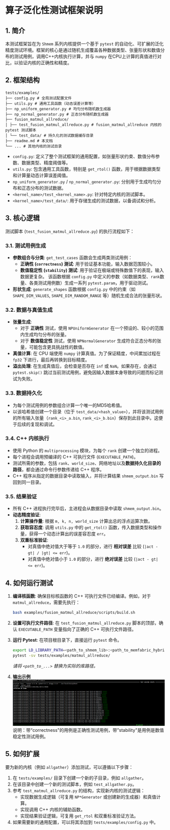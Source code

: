 # 算子泛化性测试框架说明

## 1. 简介
本测试框架旨在为 `Shmem` 系列内核提供一个基于 `pytest` 的自动化、可扩展的泛化精度测试环境。框架的核心是通过随机生成覆盖各种数据类型、张量形状和数值分布的测试用例，调用C++内核执行计算，并与 `numpy` 在CPU上计算的真值进行对比，以验证内核的正确性和精度。

## 2. 框架结构
```
tests/examples/
├── config.py # 全局测试配置文件
├── utils.py # 通用工具函数（动态误差计算等）
├── np_uniform_generator.py # 均匀分布随机数生成器
├── np_normal_generator.py # 正态分布随机数生成器
├── fusion_matmul_allreduce/
│ ├── test_fusion_matmul_allreduce.py # fusion_matmul_allreduce 内核的 pytest 测试脚本
│ └── test_data/ # 持久化的测试数据缓存目录
├── readme.md # 本文档
└── ... # 其他内核的测试目录
```
-   `config.py`: 定义了整个测试框架的通用配置，如张量形状约束、数值分布参数、数据类型、精度阈值等。
-   `utils.py`: 包含通用工具函数，特别是 `get_rtol()` 函数，用于根据数据类型和计算量动态计算误差阈值。
-   `np_uniform_generator.py` / `np_normal_generator.py`: 分别用于生成均匀分布和正态分布的测试数据。
-   `<kernel_name>/test_<kernel_name>.py`: 针对特定内核的测试脚本。
-   `<kernel_name>/test_data/`: 用于存储生成的测试数据，以备调试和分析。

## 3. 核心逻辑

测试脚本 (`test_fusion_matmul_allreduce.py`) 的执行流程如下：

### 3.1. 测试用例生成
-   **参数组合与分类**: `get_test_cases` 函数会生成两类测试用例：
    -   **正确性 (`correctness`) 测试**: 用于验证基本功能，输入数据范围较小。
    -   **数值稳定性 (`stability`) 测试**: 用于验证在极端或特殊数值下的表现，输入数据更复杂。
    该函数根据 `config.py` 中定义的参数（如数据类型、`rank`数量、各类测试用例数）生成一系列 `pytest.param`，用于驱动测试。
-   **形状生成**: `generate_shapes` 函数根据 `config.py` 中的约束（如 `SHAPE_DIM_VALUES`, `SHAPE_DIM_RANDOM_RANGE` 等）随机生成合法的张量形状。

### 3.2. 数据与真值生成
-   **张量生成**:
    -   对于 **正确性** 测试，使用 `NPUniformGenerator` 在一个预设的、较小的范围内生成均匀分布的张量。
    -   对于 **数值稳定性** 测试，使用 `NPNormalGenerator` 生成符合正态分布的张量，可能包含更具挑战性的数值。
-   **真值计算**: 在 CPU 端使用 `numpy` 计算真值。为了保证精度，中间累加过程在 `fp32` 下进行，最后再转换到目标精度。
-   **溢出处理**: 在生成真值后，会检查是否存在 `inf` 或 `NaN`。如果存在，会通过 `pytest.skip()` 跳过当前测试用例，避免因输入数据本身导致的问题而标记测试为失败。

### 3.3. 数据持久化
-   为每个测试用例的参数组合计算一个唯一的MD5哈希值。
-   以该哈希值创建一个目录（位于 `test_data/<hash_value>`），并将该测试用例的所有输入张量（`rank_<i>_a.bin`, `rank_<i>_b.bin`）保存到此目录中。这便于后续的复现和调试。

### 3.4. C++ 内核执行
-   使用 Python 的 `multiprocessing` 模块，为每个 `rank` 创建一个独立的进程。
-   每个进程会调用预编译的 C++ 可执行文件 (`EXECUTABLE_PATH`)。
-   测试所需的参数，包括 `rank`、`world_size`、网络地址以及**数据持久化目录的路径**，都会通过命令行参数传递给 C++ 程序。
-   C++ 程序从指定的数据目录中读取输入，并将计算结果 `shmem_output.bin` 写回到同一目录。

### 3.5. 结果验证
-   所有 C++ 进程执行完毕后，主进程会从数据目录中读取 `shmem_output.bin`。
-   **动态精度验证**:
    1.  **计算操作量**: 根据 `m, k, n, world_size` 计算出总的浮点运算次数。
    2.  **获取容忍度**: 调用 `utils.py` 中的 `get_rtol()` 函数，传入数据类型和操作量，获得一个动态计算出的误差容忍度 `err`。
    3.  **双重标准验证**:
        -   对真值中绝对值大于等于 `1.0` 的部分，进行 **相对误差** 比较 (`|act - gt| / |gt| <= err`)。
        -   对真值中绝对值小于 `1.0` 的部分，进行 **绝对误差** 比较 (`|act - gt| <= err`)。

## 4. 如何运行测试
1.  **编译核函数**: 确保目标核函数的 C++ 可执行文件已经编译。例如，对于 `matmul_allreduce`，需要先执行：
    ```bash
    bash examples/fusion_matmul_allreduce/scripts/build.sh
    ```
2.  **设置可执行文件路径**: 在 `test_fusion_matmul_allreduce.py` 脚本的顶部，确认 `EXECUTABLE_PATH` 变量指向了正确的 C++ 可执行文件路径。
3.  **运行 Pytest**: 在项目根目录下，直接运行 `pytest` 命令。
    ```bash
    export LD_LIBRARY_PATH=<path_to_shmem_lib>:<path_to_memfabric_hybrid_lib>:$LD_LIBRARY_PATH
    pytest -sv tests/examples/matmul_allreduce/
    ```
    *请将 `<path_to_...>` 替换为实际的库路径。*

4. **输出示例** <br/>
![本地图片](./assets/test_mm_ar_output_example.png)
<br/>说明：带“correctness"的用例是正确性测试用例，带”stability"是用例是数值稳定性测试用例。


## 5. 如何扩展
要为新的内核（例如 `allgather`）添加测试，可以遵循以下步骤：
1.  在 `tests/examples/` 目录下创建一个新的子目录，例如 `allgather`。
2.  在该目录中创建一个新的测试脚本，例如 `test_allgather.py`。
3.  参考 `test_matmul_allreduce.py` 的结构，实现新内核的测试逻辑：
    -   实现数据生成逻辑（可复用 `NP*Generator` 或创建新的生成器）和真值计算。
    -   实现调用 C++ 内核的辅助函数。
    -   实现结果验证逻辑，可复用 `get_rtol` 和双重标准验证方法。
4.  如果需要新的通用配置，可以将其添加到 `tests/examples/config.py` 中。